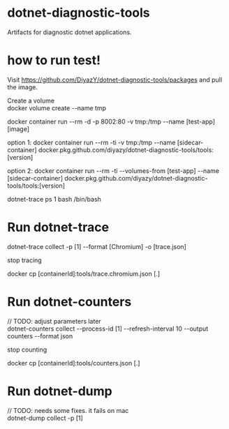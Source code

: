 # dotnet-diagnostic-tools
Artifacts for diagnostic dotnet applications.

# how to run test!
Visit https://github.com/DiyazY/dotnet-diagnostic-tools/packages and pull the image.  

Create a volume  
docker volume create --name tmp

docker container  run --rm -d -p 8002:80 -v tmp:/tmp --name [test-app]  [image]

option 1: docker container  run --rm -ti -v tmp:/tmp --name [sidecar-container]  docker.pkg.github.com/diyazy/dotnet-diagnostic-tools/tools:[version]

option 2: docker container  run --rm -ti --volumes-from [test-app] --name [sidecar-container]  docker.pkg.github.com/diyazy/dotnet-diagnostic-tools/tools:[version]

dotnet-trace ps 
         1 bash       /bin/bash

# Run dotnet-trace

dotnet-trace collect -p [1] --format [Chromium] -o [trace.json]

stop tracing

docker cp [containerId]:tools/trace.chromium.json [.]

# Run dotnet-counters
// TODO: adjust parameters later  
dotnet-counters collect --process-id [1] --refresh-interval 10 --output counters --format json

stop counting

docker cp [containerId]:tools/counters.json [.]

# Run dotnet-dump
// TODO: needs some fixes. it fails on mac  
dotnet-dump collect -p [1]


